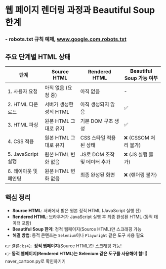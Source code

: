 # 웹 페이지 렌더링 과정과 Beautiful Soup 한계
### - robots.txt 규칙 예제, www.google.com.robots.txt

## 주요 단계별 HTML 상태

| 단계 | Source HTML | Rendered HTML | Beautiful Soup 가능 여부 |
|---|---|---|---|
| 1. 사용자 요청 | 아직 없음 (요청 중) | 아직 없음 | - |
| 2. HTML 다운로드 | 서버가 생성한 정적 HTML | 아직 생성되지 않음 | ✅ |
| 3. HTML 파싱 | 원본 HTML 그대로 유지 | 기본 DOM 구조 생성 | ✅ |
| 4. CSS 적용 | 원본 HTML 그대로 유지 | CSS 스타일 적용된 상태 | ❌ (CSSOM 처리 불가) |
| 5. JavaScript 실행 | 원본 HTML 변화 없음 | JS로 DOM 조작 및 데이터 추가 | ❌ (JS 실행 불가) |
| 6. 레이아웃 및 페인팅 | 원본 HTML 변화 없음 | 최종 완성된 화면 | ❌ (렌더링 불가) |

## 핵심 정리

- **Source HTML**: 서버에서 받은 원본 정적 HTML (JavaScript 실행 전)
- **Rendered HTML**: 브라우저가 JavaScript 실행 후 최종 완성된 HTML (동적 데이터 포함)
- **Beautiful Soup 한계**: 정적 웹페이지(Source HTML)만 스크래핑 가능
- **해결 방법**: 동적 콘텐츠는 `Selenium`이나 `Playwright` 같은 도구 사용 필요

👉 결론: `bs4`는 **정적 웹페이지**(Source HTML)만 스크래핑 가능!  
👉 **동적 웹페이지(Rendered HTML)는 Selenium 같은 도구를 사용해야 함!** 
🚀 naver_cartoon.py로 확인하기기
